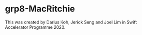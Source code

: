 # grp8-MacRitchie

This was created by Darius Koh, Jerick Seng and Joel Lim in Swift Accelerator Programme 2020.
